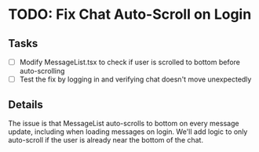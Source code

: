 # TODO: Fix Chat Auto-Scroll on Login

## Tasks
- [ ] Modify MessageList.tsx to check if user is scrolled to bottom before auto-scrolling
- [ ] Test the fix by logging in and verifying chat doesn't move unexpectedly

## Details
The issue is that MessageList auto-scrolls to bottom on every message update, including when loading messages on login. We'll add logic to only auto-scroll if the user is already near the bottom of the chat.
